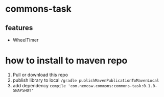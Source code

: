 # commons-task

## features
* WheelTimer

# how to install to maven repo
1. Pull or download this repo
2. publish library to local ```/gradle publishMavenPublicationToMavenLocal```
3. add dependency ```compile 'com.nemosw.commons:commons-task:0.1.0-SNAPSHOT'```
